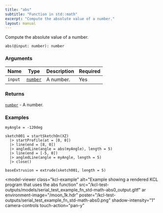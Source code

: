 ```yaml
---
title: "abs"
subtitle: "Function in std::math"
excerpt: "Compute the absolute value of a number."
layout: manual
---
```


Compute the absolute value of a number.

```kcl
abs(@input: number): number
```



### Arguments

| Name | Type | Description | Required |
|----------|------|-------------|----------|
| `input` | [`number`](/docs/kcl-std/types/std-types-number) | A number. | Yes |

### Returns

[`number`](/docs/kcl-std/types/std-types-number) - A number.


### Examples

```kcl
myAngle = -120deg

sketch001 = startSketchOn(XZ)
  |> startProfile(at = [0, 0])
  |> line(end = [8, 0])
  |> angledLine(angle = abs(myAngle), length = 5)
  |> line(end = [-5, 0])
  |> angledLine(angle = myAngle, length = 5)
  |> close()

baseExtrusion = extrude(sketch001, length = 5)

```


<model-viewer
  class="kcl-example"
  alt="Example showing a rendered KCL program that uses the abs function"
  src="/kcl-test-outputs/models/serial_test_example_fn_std-math-abs0_output.gltf"
  ar
  environment-image="/moon_1k.hdr"
  poster="/kcl-test-outputs/serial_test_example_fn_std-math-abs0.png"
  shadow-intensity="1"
  camera-controls
  touch-action="pan-y"
>
</model-viewer>


